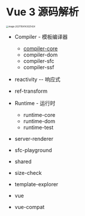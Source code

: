 # Vue 3 源码解析

<img src="https://i.loli.net/2021/11/04/j3GnDxzHvVaJu7g.png" alt="image-20211104143025424" style="zoom:40%;" />



+ Compiler - 模板编译器
  + [compiler-core](./Compiler.md)
  + compiler-dom
  + compiler-sfc
  + compiler-ssf

+ reactivity -- 响应式
+ ref-transform
+ Runtime - 运行时
  + runtime-core
  + runtime-dom
  + runtime-test
+ server-renderer
+ sfc-playground
+ shared
+ size-check
+ template-explorer
+ vue
+ vue-compat

